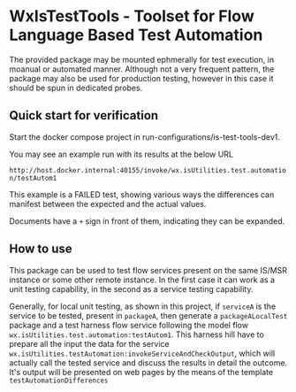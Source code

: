 # WxIsTestTools - Toolset for Flow Language Based Test Automation

The provided package may be mounted ephmerally for test execution, in moanual or automated manner.
Although not a very frequent pattern, the package may also be used for production testing, however in this case it should be spun in dedicated probes.

## Quick start for verification

Start the docker compose project in run-configurations/is-test-tools-dev1.

You may see an example run with its results at the below URL

`http://host.docker.internal:40155/invoke/wx.isUtilities.test.automation/testAutom1`

This example is a FAILED test, showing various ways the differences can manifest between the expected and the actual values.

Documents have a `+` sign in front of them, indicating they can be expanded.

## How to use

This package can be used to test flow services present on the same IS/MSR instance or some other remote instance. In the first case it can work as a unit testing capability, in the second as a service testing capability.

Generally, for local unit testing, as shown in this project, if `serviceA` is the service to be tested, present in `packageA`, then generate a `packageALocalTest` package and a test harness flow service following the model flow `wx.isUtilities.test.automation:testAutom1`. This harness hill have to prepare all the input the data for the service `wx.isUtilities.testAutomation:invokeServiceAndCheckOutput`, which will actually call the tested service and discuss the results in detail the outcome. It's output will be presented on web pages by the means of the template `testAutomationDifferences`
